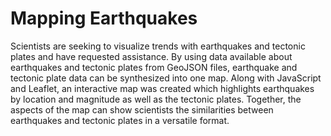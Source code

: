 # Mapping Earthquakes

Scientists are seeking to visualize trends with earthquakes and tectonic plates and have requested assistance. By using data available about earthquakes and tectonic plates from GeoJSON files, earthquake and tectonic plate data can be synthesized into one map. Along with JavaScript and Leaflet, an interactive map was created which highlights earthquakes by location and magnitude as well as the tectonic plates. Together, the aspects of the map can show scientists the similarities between earthquakes and tectonic plates in a versatile format. 
